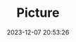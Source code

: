---
weight: 1
images:
- /images/edited/86.jpeg
title: Picture
date: 2023-12-07 20:53:26
tags: [luminar neo,work]
---